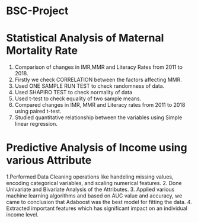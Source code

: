# BSC-Project
# Statistical Analysis of Maternal Mortality Rate
1. Comparison of changes in IMR,MMR and Literacy Rates from 2011 to 2018.
2. Firstly we check CORRELATION between the factors affecting MMR.
3. Used ONE SAMPLE RUN TEST to check randomness of data.
4. Used SHAPIRO TEST to check normality of data
5. Used t-test to check equality of two sample means.
6. Compared changes in IMR, MMR and Literacy rates from 2011 to 2018 using paired t-test.
7. Studied quantitative relationship between the variables using Simple linear regression.

   
# Predictive Analysis of Income using various Attribute
1.Performed Data Cleaning operations like handeling missing values, encoding categorical variables, and scaling numerical features.
2. Done Univariate and Bivariate Analysis of the Attributes.
3. Applied various machine learning algorithms and based on AUC value and accuracy, we came to conclusion that Adaboost was the best model for fitting the data.
4. Extracted important features which has significant impact on an individual income level.
